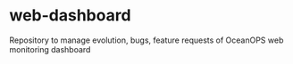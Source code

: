 # web-dashboard
Repository to manage evolution, bugs, feature requests of OceanOPS web monitoring dashboard
